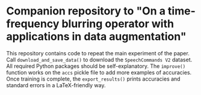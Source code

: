# Companion repository to "On a time-frequency blurring operator with applications in data augmentation"

This repository contains code to repeat the main experiment of the paper. Call `download_and_save_data()` to download the `SpeechCommands V2` dataset. All required Python packages should be self-explanatory. The `improve()` function works on the `accs` pickle file to add more examples of accuracies. Once training is complete, the `export_results()` prints accuracies and standard errors in a LaTeX-friendly way.
